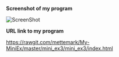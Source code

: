**Screenshot of my program**

![ScreenShot](https://github.com/mettemark/My-MiniEx/blob/master/mini_ex3/Sk%C3%A6rmbillede%20mini_ex3.png)

**URL link to my program**

https://rawgit.com/mettemark/My-MiniEx/master/mini_ex3/mini_ex3/index.html

